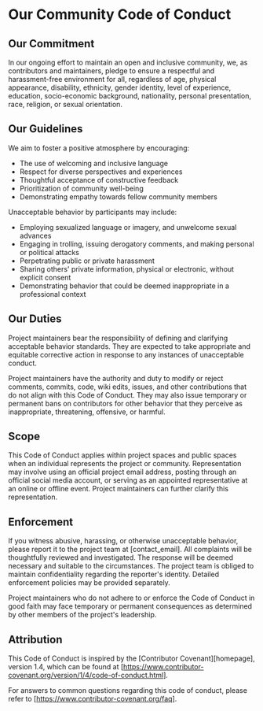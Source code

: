 # Our Community Code of Conduct

## Our Commitment

In our ongoing effort to maintain an open and inclusive community, we, as contributors and maintainers, pledge to ensure a respectful and harassment-free environment for all, regardless of age, physical appearance, disability, ethnicity, gender identity, level of experience, education, socio-economic background, nationality, personal presentation, race, religion, or sexual orientation.

## Our Guidelines

We aim to foster a positive atmosphere by encouraging:

- The use of welcoming and inclusive language
- Respect for diverse perspectives and experiences
- Thoughtful acceptance of constructive feedback
- Prioritization of community well-being
- Demonstrating empathy towards fellow community members

Unacceptable behavior by participants may include:

- Employing sexualized language or imagery, and unwelcome sexual advances
- Engaging in trolling, issuing derogatory comments, and making personal or political attacks
- Perpetrating public or private harassment
- Sharing others' private information, physical or electronic, without explicit consent
- Demonstrating behavior that could be deemed inappropriate in a professional context

## Our Duties

Project maintainers bear the responsibility of defining and clarifying acceptable behavior standards. They are expected to take appropriate and equitable corrective action in response to any instances of unacceptable conduct.

Project maintainers have the authority and duty to modify or reject comments, commits, code, wiki edits, issues, and other contributions that do not align with this Code of Conduct. They may also issue temporary or permanent bans on contributors for other behavior that they perceive as inappropriate, threatening, offensive, or harmful.

## Scope

This Code of Conduct applies within project spaces and public spaces when an individual represents the project or community. Representation may involve using an official project email address, posting through an official social media account, or serving as an appointed representative at an online or offline event. Project maintainers can further clarify this representation.

## Enforcement

If you witness abusive, harassing, or otherwise unacceptable behavior, please report it to the project team at [contact_email]. All complaints will be thoughtfully reviewed and investigated. The response will be deemed necessary and suitable to the circumstances. The project team is obliged to maintain confidentiality regarding the reporter's identity. Detailed enforcement policies may be provided separately.

Project maintainers who do not adhere to or enforce the Code of Conduct in good faith may face temporary or permanent consequences as determined by other members of the project's leadership.

## Attribution

This Code of Conduct is inspired by the [Contributor Covenant][homepage], version 1.4, which can be found at [https://www.contributor-covenant.org/version/1/4/code-of-conduct.html].

For answers to common questions regarding this code of conduct, please refer to [https://www.contributor-covenant.org/faq].

